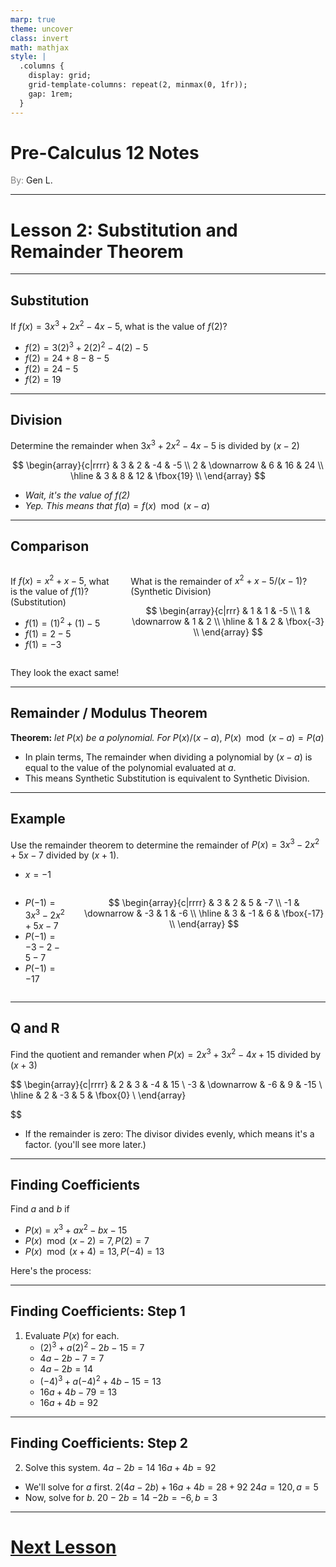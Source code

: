 ```yaml
---
marp: true
theme: uncover
class: invert
math: mathjax
style: |
  .columns {
    display: grid;
    grid-template-columns: repeat(2, minmax(0, 1fr));
    gap: 1rem;
  }
---
```


# <!--fit--> Pre-Calculus 12 Notes
<span style="color:grey">By:</span> Gen L.

<!--_footer: In partnership with Hyperion University, 2024-->

---

# Lesson 2: Substitution and Remainder Theorem

---

<!--paginate: true-->

## Substitution

If $f(x) = 3x^3 + 2x^2 - 4x - 5$, what is the value of $f(2)$?

* $f(2) = 3(2)^3 + 2(2)^2 - 4(2) - 5$
* $f(2) = 24 + 8 - 8 - 5$
* $f(2) = 24 - 5$
* $f(2) = 19$

---

## Division

Determine the remainder when $3x^3 + 2x^2 - 4x - 5$ is divided by $(x - 2)$

$$
    \begin{array}{c|rrrr}
        & 3 & 2 & -4 & -5 \\
        2 & \downarrow & 6 & 16 & 24 \\
        \hline
        & 3 & 8 & 12 & \fbox{19} \\
    \end{array}
$$

* *Wait, it's the value of f(2)*
* *Yep. This means that* $f(a) = f(x) \mod (x - a)$

---

## Comparison

<div class = "columns">
<div>
    
If $f(x) = x^2 + x - 5$, what is the value of $f(1)$? (Substitution)

* $f(1) = (1)^2 + (1) - 5$
* $f(1) = 2 - 5$
* $f(1) = -3$

</div>  
<div>

What is the remainder of $x^2 + x - 5 / (x - 1)$? (Synthetic Division)

$$
    \begin{array}{c|rrr}
        & 1 & 1 & -5 \\
        1 & \downarrow & 1 & 2 \\
        \hline
        & 1 & 2 & \fbox{-3} \\
    \end{array}
$$

</div>
</div>

They look the exact same!

---

## Remainder / Modulus Theorem

$\textbf{Theorem:}$ *let* $P(x)$ *be a polynomial. For* $P(x) / (x - a),\ P(x) \mod (x-a) = P(a)$ 

* In plain terms, The remainder when dividing a polynomial by $(x - a)$ is equal to the value of the polynomial evaluated at $a$.
* This means Synthetic Substitution is equivalent to Synthetic Division.

---

## Example

Use the remainder theorem to determine the remainder of $P(x) = 3x^3 - 2x^2 + 5x - 7$ divided by $(x + 1)$.
* $x = -1$

<div class = "columns">
<div>

* $P(-1) = 3x^3 - 2x^2 + 5x - 7$
* $P(-1) = -3 - 2 - 5 - 7$
* $P(-1) = -17$

</div>  
<div>

$$
    \begin{array}{c|rrrr}
        & 3 & 2 & 5 & -7 \\
        -1 & \downarrow & -3 & 1 & -6 \\
        \hline
        & 3 & -1 & 6 & \fbox{-17} \\
    \end{array}
$$

</div>
</div>

---

## Q and R

Find the quotient and remander when $P(x) = 2x^3 + 3x^2 - 4x + 15$ divided by $(x + 3)$

$$
    \begin{array}{c|rrrr}
        & 2 & 3 & -4 & 15 \\
        -3 & \downarrow & -6 & 9 & -15 \\
        \hline
        & 2 & -3 & 5 & \fbox{0} \\
    \end{array}

$$

* If the remainder is zero: The divisor divides evenly, which means it's a factor. (you'll see more later.)

---

## Finding Coefficients

Find $a$ and $b$ if 
* $P(x) = x^3 + ax^2 - bx - 15$
* $P(x) \mod (x - 2) = 7, P(2) = 7$
* $P(x) \mod (x + 4) = 13, P(-4) = 13$

Here's the process:

---

## Finding Coefficients: Step 1

1. Evaluate $P(x)$ for each.
    * $(2)^3 + a(2)^2 - 2b - 15 = 7$
    * $4a - 2b - 7 = 7$
    * $4a - 2b = 14$
    * $(-4)^3 + a(-4)^2 + 4b - 15 = 13$
    * $16a + 4b - 79 = 13$
    * $16a + 4b = 92$

---

## Finding Coefficients: Step 2

2. Solve this system.
    $4a - 2b = 14$
    $16a + 4b = 92$
* We'll solve for $a$ first.
    $2(4a - 2b) + 16a + 4b = 28 + 92$
    $24a = 120, a = 5$
* Now, solve for $b$.
    $20 - 2b = 14$
    $-2b = -6, b = 3$

---

# [Next Lesson](Lesson%203.html)